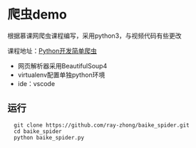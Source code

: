 # 爬虫demo

根据慕课网爬虫课程编写，采用python3，与视频代码有些更改

课程地址：[Python开发简单爬虫](http://www.imooc.com/learn/563)

* 网页解析器采用BeautifulSoup4
* virtualenv配置单独python环境
* ide：vscode

## 运行

```git
  git clone https://github.com/ray-zhong/baike_spider.git
  cd baike_spider
  python baike_spider.py
```